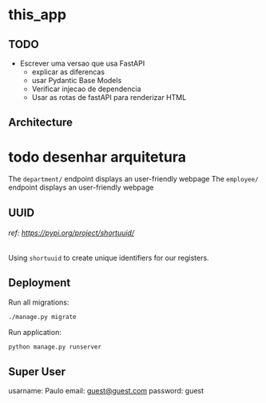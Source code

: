 # this_app

## TODO
- Escrever uma versao que usa FastAPI
    - explicar as diferencas
    - usar Pydantic Base Models
    - Verificar injecao de dependencia
    - Usar as rotas de fastAPI para renderizar HTML

## Architecture
# todo desenhar arquitetura

The `department/` endpoint displays an user-friendly webpage 
The `employee/` endpoint displays an user-friendly webpage 


## UUID
###### ref: https://pypi.org/project/shortuuid/
Using `shortuuid` to create unique identifiers for our registers.


## Deployment

Run all migrations:
```bash
./manage.py migrate
```

Run application:
```bash
python manage.py runserver
```

## Super User
usarname: Paulo
email: guest@guest.com
password: guest
